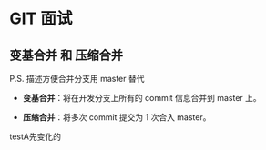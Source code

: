 # GIT 面试

## 变基合并 和 压缩合并

P.S. 描述方便合并分支用 master 替代

- **变基合并**：将在开发分支上所有的 commit 信息合并到 master 上。

- **压缩合并**：将多次 commit 提交为 1 次合入 master。

testA先变化的